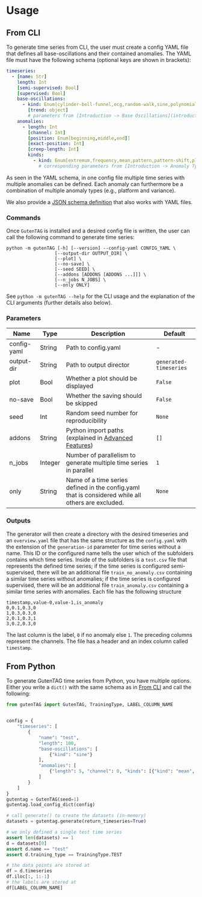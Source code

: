 # Usage

## From CLI

To generate time series from CLI, the user must create a config YAML file that defines all base-oscillations and their contained anomalies. The YAML file must have the following schema (optional keys are shown in brackets):

```yaml
timeseries:
  - [name: Str]
    length: Int
    [semi-supervised: Bool]
    [supervised: Bool]
    base-oscillations:
      - kind: Enum[cylinder-bell-funnel,ecg,random-walk,sine,polynomial,random-mode-jump,formula]
        [trend: object]
        # parameters from [Introduction -> Base Oscillations](introduction#base-oscillations)
    anomalies:
      - length: Int
        [channel: Int]
        [position: Enum[beginning,middle,end]]
        [exact-position: Int]
        [creep-length: Int]
        kinds:
          - kind: Enum[extremum,frequency,mean,pattern,pattern-shift,platform,variance,amplitude,trend,mode-correlation]
            # corresponding parameters from [Introduction -> Anomaly Types](introduction#anomaly-types)
```

As seen in the YAML schema, in one config file multiple time series with multiple anomalies can be defined.
Each anomaly can furthermore be a combination of multiple anomaly types (e.g., platform and variance).

We also provide a [JSON schema definition](config-schema.md) that also works with YAML files.

### Commands

Once `GutenTAG` is installed and a desired config file is written, the user can call the following command to generate time series:

```shell
python -m gutenTAG [-h] [--version] --config-yaml CONFIG_YAML \
                  [--output-dir OUTPUT_DIR] \
                  [--plot] \
                  [--no-save] \
                  [--seed SEED] \
                  [--addons [ADDONS [ADDONS ...]]] \
                  [--n_jobs N_JOBS] \
                  [--only ONLY]

```

See `python -m gutenTAG --help` for the CLI usage and the explanation of the CLI arguments (further details also below).


### Parameters

|Name|Type| Description                                                                                          |Default|
|----|----|------------------------------------------------------------------------------------------------------|-------|
|config-yaml|String| Path to config.yaml                                                                         |-|
|output-dir|String| Path to output director                                                                      |`generated-timeseries`|
|plot|Bool| Whether a plot should be displayed                                                                   |`False`|
|no-save|Bool| Whether the saving should be skipped                                                              |`False`|
|seed|Int| Random seed number for reproducibility                                                                |`None`|
|addons|String| Python import paths (explained in [Advanced Features](advanced-features.md))                     |`[]`|
|n_jobs|Integer| Number of parallelism to generate multiple time series in parallel                              |`1`|
|only|String| Name of a time series defined in the config.yaml that is considered while all others are excluded. |`None`|

### Outputs

The generator will then create a directory with the desired timeseries and an `overview.yaml` file that has the same structure as the `config.yaml` with the extension of the `generation-id` parameter for time series without a name. This ID or the configured name tells the user which of the subfolders contains which time series. Inside of the subfolders is a `test.csv` file that represents the defined time series; if the time series is configured semi-supervised, there will be an additional file `train_no_anomaly.csv` containing a similar time series without anomalies; if the time series is configured supervised, there will be an additional file `train_anomaly.csv` containing a similar time series with anomalies. Each file has the following structure

```csv
timestamp,value-0,value-1,is_anomaly
0,0.1,0.3,0
1,0.3,0.3,0
2,0.1,0.3,1
3,0.2,0.3,0
```

The last column is the label, `0` if no anomaly else `1`. The preceding columns represent the channels. The file has a header and an index column called `timestamp`.

## From Python

To generate GutenTAG time series from Python, you have multiple options. Either you write a `dict()` with the same schema as in [From CLI](#from-cli) and call the following:

```python
from gutenTAG import GutenTAG, TrainingType, LABEL_COLUMN_NAME


config = {
    "timeseries": [
        {
            "name": "test",
            "length": 100,
            "base-oscillations": [
                {"kind": "sine"}
            ],
            "anomalies": [
                {"length": 5, "channel": 0, "kinds": [{"kind": "mean", "offset": .5}]}
            ]
        }
    ]
}
gutentag = GutenTAG(seed=1)
gutentag.load_config_dict(config)

# call generate() to create the datasets (in-memory)
datasets = gutentag.generate(return_timeseries=True)

# we only defined a single test time series
assert len(datasets) == 1
d = datasets[0]
assert d.name == "test"
assert d.training_type == TrainingType.TEST

# the data points are stored at
df = d.timeseries
df.iloc[:, 1:-1]
# the labels are stored at
df[LABEL_COLUMN_NAME]
```
